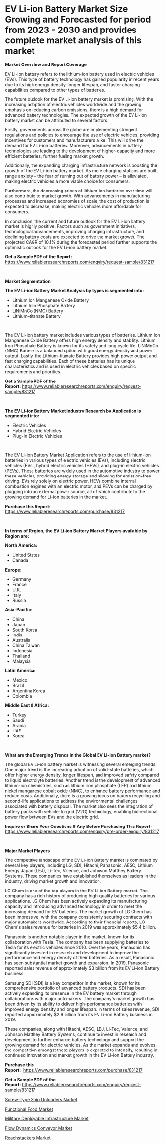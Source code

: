 <p><h1>EV Li-ion Battery Market Size Growing and Forecasted for period from 2023 - 2030 and provides complete market analysis of this market</h1></p><p><strong>Market Overview and Report Coverage</strong></p>
<p><p>EV Li-ion battery refers to the lithium-ion battery used in electric vehicles (EVs). This type of battery technology has gained popularity in recent years due to its high energy density, longer lifespan, and faster charging capabilities compared to other types of batteries. </p><p>The future outlook for the EV Li-ion battery market is promising. With the increasing adoption of electric vehicles worldwide and the growing emphasis on reducing carbon emissions, there is a high demand for advanced battery technologies. The expected growth of the EV Li-ion battery market can be attributed to several factors. </p><p>Firstly, governments across the globe are implementing stringent regulations and policies to encourage the use of electric vehicles, providing incentives for customers and manufacturers alike. This will drive the demand for EV Li-ion batteries. Moreover, advancements in battery technologies are leading to the development of higher-capacity and more efficient batteries, further fueling market growth. </p><p>Additionally, the expanding charging infrastructure network is boosting the growth of the EV Li-ion battery market. As more charging stations are built, range anxiety – the fear of running out of battery power – is alleviated, making electric vehicles a more viable choice for consumers. </p><p>Furthermore, the decreasing prices of lithium-ion batteries over time will also contribute to market growth. With advancements in manufacturing processes and increased economies of scale, the cost of production is expected to decrease, making electric vehicles more affordable for consumers. </p><p>In conclusion, the current and future outlook for the EV Li-ion battery market is highly positive. Factors such as government initiatives, technological advancements, improving charging infrastructure, and declining battery costs are expected to drive the market growth. The projected CAGR of 10.1% during the forecasted period further supports the optimistic outlook for the EV Li-ion battery market.</p></p>
<p><strong>Get a Sample PDF of the Report:</strong> <a href="https://www.reliableresearchreports.com/enquiry/request-sample/831217">https://www.reliableresearchreports.com/enquiry/request-sample/831217</a></p>
<p>&nbsp;</p>
<p><strong>Market Segmentation</strong></p>
<p><strong>The EV Li-ion Battery Market Analysis by types is segmented into:</strong></p>
<p><ul><li>Lithium Ion Manganese Oxide Battery</li><li>Lithium Iron Phosphate Battery</li><li>LiNiMnCo (NMC) Battery</li><li>Lithium–titanate Battery</li></ul></p>
<p>&nbsp;</p>
<p><p>The EV Li-ion battery market includes various types of batteries. Lithium Ion Manganese Oxide Battery offers high energy density and stability. Lithium Iron Phosphate Battery is known for its safety and long cycle life. LiNiMnCo (NMC) Battery is a balanced option with good energy density and power output. Lastly, the Lithium–titanate Battery provides high power output and fast charging capabilities. Each of these batteries has its unique characteristics and is used in electric vehicles based on specific requirements and priorities.</p></p>
<p><strong>Get a Sample PDF of the Report:</strong>&nbsp;<a href="https://www.reliableresearchreports.com/enquiry/request-sample/831217">https://www.reliableresearchreports.com/enquiry/request-sample/831217</a></p>
<p>&nbsp;</p>
<p><strong>The EV Li-ion Battery Market Industry Research by Application is segmented into:</strong></p>
<p><ul><li>Electric Vehicles</li><li>Hybrid Electric Vehicles</li><li>Plug-In Electric Vehicles</li></ul></p>
<p>&nbsp;</p>
<p><p>The EV Li-ion Battery Market Application refers to the use of lithium-ion batteries in various types of electric vehicles (EVs), including electric vehicles (EVs), hybrid electric vehicles (HEVs), and plug-in electric vehicles (PEVs). These batteries are widely used in the automotive industry to power these vehicles, providing energy storage and allowing for emission-free driving. EVs rely solely on electric power, HEVs combine internal combustion engines with an electric motor, and PEVs can be charged by plugging into an external power source, all of which contribute to the growing demand for Li-ion batteries in the market.</p></p>
<p><strong>Purchase this Report:</strong>&nbsp; <a href="https://www.reliableresearchreports.com/purchase/831217">https://www.reliableresearchreports.com/purchase/831217</a></p>
<p>&nbsp;</p>
<p><strong>In terms of Region, the EV Li-ion Battery Market Players available by Region are:</strong></p>
<p>
    <p> <strong> North America: </strong>
        <ul>
            <li>United States</li>
            <li>Canada</li>
        </ul>
        </p> 
    <p> <strong> Europe: </strong>
        <ul>
            <li>Germany</li>
            <li>France</li>
            <li>U.K.</li>
            <li>Italy</li>
            <li>Russia</li>
        </ul>
        </p> 
    <p> <strong> Asia-Pacific: </strong>
        <ul>
            <li>China</li>
            <li>Japan</li>
            <li>South Korea</li>
            <li>India</li>
            <li>Australia</li>
            <li>China Taiwan</li>
            <li>Indonesia</li>
            <li>Thailand</li>
            <li>Malaysia</li>
        </ul>
        </p> 
    <p> <strong> Latin America: </strong>
        <ul>
            <li>Mexico</li>
            <li>Brazil</li>
            <li>Argentina Korea</li>
            <li>Colombia</li>
        </ul>
        </p> 
    <p> <strong> Middle East & Africa: </strong>
        <ul>
            <li>Turkey</li>
            <li>Saudi</li>
            <li>Arabia</li>
            <li>UAE</li>
            <li>Korea</li>
        </ul>
    </p>
    </p>
<p>&nbsp;</p>
<p><strong>What are the Emerging Trends in the Global EV Li-ion Battery market?</strong></p>
<p><p>The global EV Li-ion battery market is witnessing several emerging trends. One major trend is the increasing adoption of solid-state batteries, which offer higher energy density, longer lifespan, and improved safety compared to liquid electrolyte batteries. Another trend is the development of advanced lithium-ion chemistries, such as lithium iron phosphate (LFP) and lithium nickel manganese cobalt oxide (NMC), to enhance battery performance and reduce costs. Additionally, there is a growing focus on battery recycling and second-life applications to address the environmental challenges associated with battery disposal. The market also sees the integration of battery packs with vehicle-to-grid (V2G) technology, enabling bidirectional power flow between EVs and the electric grid.</p></p>
<p><strong>Inquire or Share Your Questions If Any Before Purchasing This Report</strong>- <a href="https://www.reliableresearchreports.com/enquiry/pre-order-enquiry/831217">https://www.reliableresearchreports.com/enquiry/pre-order-enquiry/831217</a></p>
<p>&nbsp;</p>
<p><strong>Major Market Players</strong></p>
<p><p>The competitive landscape of the EV Li-ion Battery market is dominated by several key players, including LG, SDI, Hitachi, Panasonic, AESC, Lithium Energy Japan (LEJ), Li-Tec, Valence, and Johnson Matthey Battery Systems. These companies have established themselves as leaders in the industry, driving market growth and innovation.</p><p>LG Chem is one of the top players in the EV Li-ion Battery market. The company has a rich history of producing high-quality batteries for various applications. LG Chem has been actively expanding its manufacturing capacity and introducing advanced technology in order to meet the increasing demand for EV batteries. The market growth of LG Chem has been impressive, with the company consistently securing contracts with major automakers worldwide. According to their financial reports, LG Chem's sales revenue for batteries in 2019 was approximately $5.4 billion.</p><p>Panasonic is another notable player in the market, known for its collaboration with Tesla. The company has been supplying batteries to Tesla for its electric vehicles since 2010. Over the years, Panasonic has significantly invested in research and development to improve the performance and energy density of their batteries. As a result, Panasonic has seen substantial market growth and expansion. In 2019, Panasonic reported sales revenue of approximately $3 billion from its EV Li-ion Battery business.</p><p>Samsung SDI (SDI) is a key competitor in the market, known for its comprehensive portfolio of advanced battery products. SDI has been actively expanding its presence in the EV battery market through collaborations with major automakers. The company's market growth has been driven by its ability to deliver high-performance batteries with improved energy density and longer lifespan. In terms of sales revenue, SDI reported approximately $2.9 billion from its EV Li-ion Battery business in 2019.</p><p>These companies, along with Hitachi, AESC, LEJ, Li-Tec, Valence, and Johnson Matthey Battery Systems, continue to invest in research and development to further enhance battery technology and support the growing demand for electric vehicles. As the market expands and evolves, the competition amongst these players is expected to intensify, resulting in continued innovation and market growth in the EV Li-ion Battery industry.</p></p>
<p><strong>Purchase this Report:</strong>&nbsp;&nbsp;<a href="https://www.reliableresearchreports.com/purchase/831217">https://www.reliableresearchreports.com/purchase/831217</a></p>
<p></p>
<p><strong>Get a Sample PDF of the Report:</strong>&nbsp;<a href="https://www.reliableresearchreports.com/enquiry/request-sample/831217">https://www.reliableresearchreports.com/enquiry/request-sample/831217</a></p>
<p><p><a href="https://www.linkedin.com/pulse/screw-type-ship-unloaders-market-research-report-provides/">Screw-Type Ship Unloaders Market</a></p><p><a href="https://medium.com/@jamesromero59/functional-food-market-the-key-to-successful-business-strategy-forecast-till-2030-98d71a9d0964">Functional Food Market</a></p><p><a href="https://medium.com/@dennisoliver07/decoding-military-deployable-infrastructure-market-metrics-market-share-trends-and-growth-3b19129acf07">Military Deployable Infrastructure Market</a></p><p><a href="https://www.linkedin.com/pulse/flow-dynamics-conveyor-market-research-report-provides-thorough/">Flow Dynamics Conveyor Market</a></p><p><a href="https://www.linkedin.com/pulse/reachstackers-market-size-share-global-analysis-report/">Reachstackers Market</a></p></p>